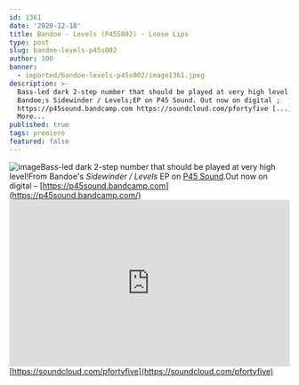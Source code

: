 ```yaml
---
id: 1361
date: '2020-12-18'
title: Bandoe - Levels (P45S002) - Loose Lips
type: post
slug: bandoe-levels-p45s002
author: 100
banner:
  - imported/bandoe-levels-p45s002/image1361.jpeg
description: >-
  Bass-led dark 2-step number that should be played at very high level! From
  Bandoe;s Sidewinder / Levels;EP on P45 Sound. Out now on digital ;
  https://p45sound.bandcamp.com https://soundcloud.com/pfortyfive [...]Read
  More...
published: true
tags: premiere
featured: false
---
```

![image](../imported/bandoe-levels-p45s002/image1361.jpeg)Bass-led dark 2-step number that should be played at very high level!From Bandoe's _Sidewinder / Levels_ EP on [P45 Sound](https://p45sound.bandcamp.com/).Out now on digital – [https://p45sound.bandcamp.com](https://p45sound.bandcamp.com/)<iframe width='100%' height='300' scrolling='no' frameborder='no' allow='autoplay' src='https://w.soundcloud.com/player/?url=https%3A//api.soundcloud.com/tracks/950208775&color=%23ff5500&auto_play=false&hide_related=false&show_comments=true&show_user=true&show_reposts=false&show_teaser=true'></iframe>[https://soundcloud.com/pfortyfive](https://soundcloud.com/pfortyfive)